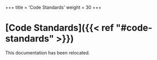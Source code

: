 +++
title = 'Code Standards'
weight = 30
+++

# [Code Standards]({{< ref "#code-standards" >}})

This documentation has been relocated.
